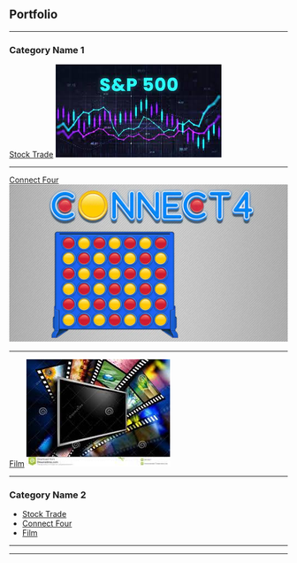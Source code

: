 ## Portfolio

---

### Category Name 1 

[Stock Trade](/sample_page)
<img src="images/stock..jpeg?raw=true"/>

---
[Connect Four](/pdf/sample_presentation.pdf)
<img src="images/connect4.webp?raw=true"/>

---
[Film](http://example.com/)
<img src="images/film.jpeg?raw=true"/>

---

### Category Name 2

- [Stock Trade](https://github.com/malxdeutsch/stocktrade)
- [Connect Four](https://github.com/malxdeutsch/hackathon)
- [Film](https://github.com/malxdeutsch/filmproject)


---




---

